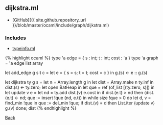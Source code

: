 ## dijkstra.ml

- [GitHub]({{ site.github.repository_url }}/blob/master/ocaml/include/graph/dijkstra.ml)

### Includes

- [typeinfo.ml](../template/typeinfo)

{% highlight ocaml %}
type 'a edge = { s : int; t : int; cost : 'a }
type 'a graph = 'a edge list array

let add_edge g s t c =
  let e = { s = s; t = t; cost = c } in
  g.(s) <- e :: g.(s)

let dijkstra ty g s =
  let n = Array.length g in
  let dist = Array.make n ty.inf in
  dist.(s) <- ty.zero;
  let open BatHeap in
  let que = ref (of_list [(ty.zero, s)]) in
  let update v e =
    let nd = ty.add dist.(v) e.cost in
    if dist.(e.t) > nd
    then (dist.(e.t) <- nd; que := insert !que (nd, e.t)) in
  while size !que > 0 do
    let d, v = find_min !que in
    que := del_min !que;
    if dist.(v) = d
    then List.iter (update v) g.(v)
  done; dist
{% endhighlight %}

[Back](../..)

